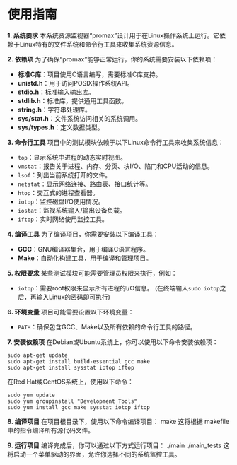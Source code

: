 # 使用指南

**1. 系统要求**
本系统资源监视器“promax”设计用于在Linux操作系统上运行。它依赖于Linux特有的文件系统和命令行工具来收集系统资源信息。

**2. 依赖项**
为了确保“promax”能够正常运行，你的系统需要安装以下依赖项：
- **标准C库**：项目使用C语言编写，需要标准C库支持。
- **unistd.h**：用于访问POSIX操作系统API。
- **stdio.h**：标准输入输出库。
- **stdlib.h**：标准库，提供通用工具函数。
- **string.h**：字符串处理库。
- **sys/stat.h**：文件系统访问相关的系统调用。
- **sys/types.h**：定义数据类型。

**3. 命令行工具**
项目中的测试模块依赖于以下Linux命令行工具来收集系统信息：
- `top`：显示系统中进程的动态实时视图。
- `vmstat`：报告关于进程、内存、分页、块I/O、陷门和CPU活动的信息。
- `lsof`：列出当前系统打开的文件。
- `netstat`：显示网络连接、路由表、接口统计等。
- `htop`：交互式的进程查看器。
- `iotop`：监控磁盘I/O使用情况。
- `iostat`：监视系统输入/输出设备负载。
- `iftop`：实时网络使用监控工具。

**4. 编译工具**
为了编译项目，你需要安装以下编译工具：
- **GCC**：GNU编译器集合，用于编译C语言程序。
- **Make**：自动化构建工具，用于编译和管理项目。

**5. 权限要求**
某些测试模块可能需要管理员权限来执行，例如：
- `iotop`：需要root权限来显示所有进程的I/O信息。
(在终端输入`sudo iotop`之后，再输入Linux的密码即可执行)

**6. 环境变量**
项目可能需要设置以下环境变量：
- `PATH`：确保包含GCC、Make以及所有依赖的命令行工具的路径。

**7. 安装依赖项**
在Debian或Ubuntu系统上，你可以使用以下命令安装依赖项：
```
sudo apt-get update
sudo apt-get install build-essential gcc make
sudo apt-get install sysstat iotop iftop
```

在Red Hat或CentOS系统上，使用以下命令：
```
sudo yum update
sudo yum groupinstall "Development Tools"
sudo yum install gcc make sysstat iotop iftop
```

**8. 编译项目**
在项目根目录下，使用以下命令编译项目：
make
这将根据 makefile 中的指令编译所有源代码文件。

**9. 运行项目**
编译完成后，你可以通过以下方式运行项目：
./main
./main_tests
这将启动一个菜单驱动的界面，允许你选择不同的系统监控工具。